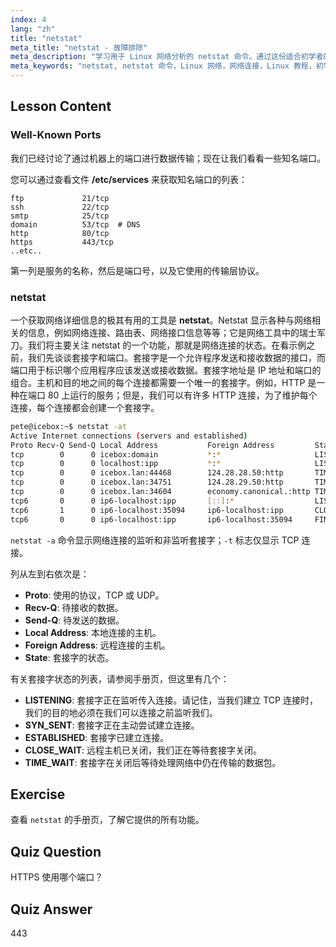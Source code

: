 ```yaml
---
index: 4
lang: "zh"
title: "netstat"
meta_title: "netstat - 故障排除"
meta_description: "学习用于 Linux 网络分析的 netstat 命令。通过这份适合初学者的指南，了解网络连接、端口和套接字。"
meta_keywords: "netstat, netstat 命令，Linux 网络，网络连接，Linux 教程，初学者，指南"
---
```


## Lesson Content

### Well-Known Ports

我们已经讨论了通过机器上的端口进行数据传输；现在让我们看看一些知名端口。

您可以通过查看文件 **/etc/services** 来获取知名端口的列表：

```plaintext
ftp             21/tcp
ssh             22/tcp
smtp            25/tcp
domain          53/tcp  # DNS
http            80/tcp
https           443/tcp
..etc..
```

第一列是服务的名称，然后是端口号，以及它使用的传输层协议。

### netstat

一个获取网络详细信息的极其有用的工具是 **netstat**。Netstat 显示各种与网络相关的信息，例如网络连接、路由表、网络接口信息等等；它是网络工具中的瑞士军刀。我们将主要关注 netstat 的一个功能，那就是网络连接的状态。在看示例之前，我们先谈谈套接字和端口。套接字是一个允许程序发送和接收数据的接口，而端口用于标识哪个应用程序应该发送或接收数据。套接字地址是 IP 地址和端口的组合。主机和目的地之间的每个连接都需要一个唯一的套接字。例如，HTTP 是一种在端口 80 上运行的服务；但是，我们可以有许多 HTTP 连接，为了维护每个连接，每个连接都会创建一个套接字。

```bash
pete@icebox:~$ netstat -at
Active Internet connections (servers and established)
Proto Recv-Q Send-Q Local Address           Foreign Address         State
tcp        0      0 icebox:domain           *:*                     LISTEN
tcp        0      0 localhost:ipp           *:*                     LISTEN
tcp        0      0 icebox.lan:44468        124.28.28.50:http       TIME_WAIT
tcp        0      0 icebox.lan:34751        124.28.29.50:http       TIME_WAIT
tcp        0      0 icebox.lan:34604        economy.canonical.:http TIME_WAIT
tcp6       0      0 ip6-localhost:ipp       [::]:*                  LISTEN
tcp6       1      0 ip6-localhost:35094     ip6-localhost:ipp       CLOSE_WAIT
tcp6       0      0 ip6-localhost:ipp       ip6-localhost:35094     FIN_WAIT2
```

`netstat -a` 命令显示网络连接的监听和非监听套接字；`-t` 标志仅显示 TCP 连接。

列从左到右依次是：

- **Proto**: 使用的协议，TCP 或 UDP。
- **Recv-Q**: 待接收的数据。
- **Send-Q**: 待发送的数据。
- **Local Address**: 本地连接的主机。
- **Foreign Address**: 远程连接的主机。
- **State**: 套接字的状态。

有关套接字状态的列表，请参阅手册页，但这里有几个：

- **LISTENING**: 套接字正在监听传入连接。请记住，当我们建立 TCP 连接时，我们的目的地必须在我们可以连接之前监听我们。
- **SYN_SENT**: 套接字正在主动尝试建立连接。
- **ESTABLISHED**: 套接字已建立连接。
- **CLOSE_WAIT**: 远程主机已关闭，我们正在等待套接字关闭。
- **TIME_WAIT**: 套接字在关闭后等待处理网络中仍在传输的数据包。

## Exercise

查看 `netstat` 的手册页，了解它提供的所有功能。

## Quiz Question

HTTPS 使用哪个端口？

## Quiz Answer

443
